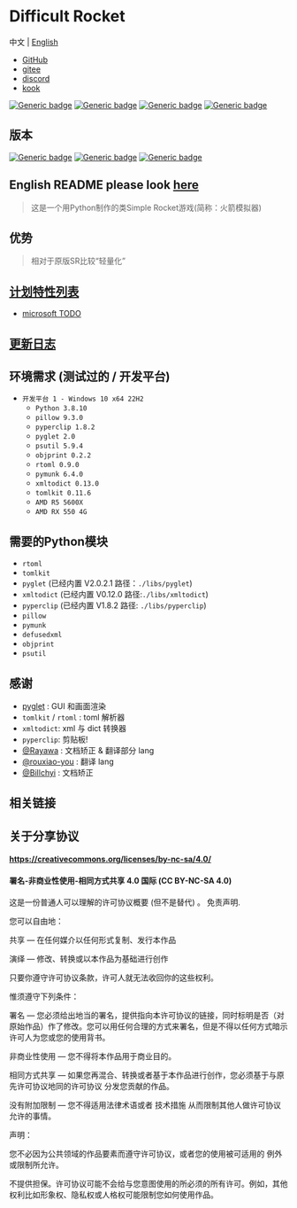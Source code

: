 # Difficult Rocket

[comment]: <> ([中文]&#40;./docs/README-cn.md&#41; | English)

中文 | [English](/docs/README-en.md)

- [GitHub](https://github.com/shenjackyuanjie/Difficult-Rocket)
- [gitee](https://gitee.com/shenjackyuanjie/Difficult-Rocket)
- [discord](https://discord.gg/kWzw2JrG6M)
- [kook](https://kook.top/sRPjFG)

[![Generic badge](https://img.shields.io/badge/SemVer-2.0.0-blue.svg)](https://Semver.org/)
[![Generic badge](https://img.shields.io/badge/编写于_Python_版本-3.8.10-blue.svg)](https://Python.org)
[![Generic badge](https://img.shields.io/badge/编写于_Pyglet_版本-2.0.2.1-blue.svg)](https://pyglet.org)
[![Generic badge](https://img.shields.io/badge/Python-_3.8_|_3.9_|_3.10_|_3.11_-blue.svg)](https://Python.org)

## 版本

[![Generic badge](https://img.shields.io/badge/Release-0.6.1-blue.svg)](https://github.com/shenjackyuanjie/Difficult-Rocket/releases)
[![Generic badge](https://img.shields.io/badge/Pre_Release-0.6.4.1-blue.svg)](https://github.com/shenjackyuanjie/Difficult-Rocket/releases)
[![Generic badge](https://img.shields.io/badge/Devloping-0.7.0-blue.svg)](https://github.com/shenjackyuanjie/Difficult-Rocket/releases)

## English README please look [here](./docs/README-en.md)

> 这是一个用Python制作的类Simple Rocket游戏(简称：火箭模拟器)

## 优势

> 相对于原版SR比较“轻量化”

## [计划特性列表](/docs/plan_features)

- [microsoft TODO](https://to-do.microsoft.com/sharing?InvitationToken=Q6SN1kdtitK8cwFktFl71gSnsRMNmrH7CC7kHY_Tq6ReMRwHgInP4_q5ie2IwrHx8)

## [更新日志](/docs/update_logs.md)

## 环境需求 (测试过的 / 开发平台)

- `开发平台 1 - Windows 10 x64 22H2`
  - `Python 3.8.10`
  - `pillow 9.3.0`
  - `pyperclip 1.8.2`
  - `pyglet 2.0`
  - `psutil 5.9.4`
  - `objprint 0.2.2`
  - `rtoml 0.9.0`
  - `pymunk 6.4.0`
  - `xmltodict 0.13.0`
  - `tomlkit 0.11.6`
  - `AMD R5 5600X`
  - `AMD RX 550 4G`

## 需要的Python模块

- `rtoml`
- `tomlkit`
- `pyglet` (已经内置 V2.0.2.1 路径：`./libs/pyglet`)
- `xmltodict` (已经内置 V0.12.0 路径:`./libs/xmltodict`)
- `pyperclip` (已经内置 V1.8.2 路径: `./libs/pyperclip`)
- `pillow`
- `pymunk`
- `defusedxml`
- `objprint`
- `psutil`

## 感谢

- [pyglet](https://github.com/pyglet/pyglet) : GUI 和画面渲染
- `tomlkit` / `rtoml` : toml 解析器
- `xmltodict`: xml 与 dict 转换器
- `pyperclip`: 剪贴板!
- [@Rayawa](https://github.com/Rayawa) : 文档矫正 & 翻译部分 lang
- [@rouxiao-you](https://github.com/ruoxiao-you) : 翻译 lang
- [@Billchyi](https://github.com/Billchyi) : 文档矫正

## 相关链接

## 关于分享协议

#### https://creativecommons.org/licenses/by-nc-sa/4.0/

#### 署名-非商业性使用-相同方式共享 4.0 国际 (CC BY-NC-SA 4.0)

这是一份普通人可以理解的许可协议概要 (但不是替代) 。 免责声明.

您可以自由地：

共享 — 在任何媒介以任何形式复制、发行本作品

演绎 — 修改、转换或以本作品为基础进行创作

只要你遵守许可协议条款，许可人就无法收回你的这些权利。

惟须遵守下列条件：

署名 — 您必须给出地当的署名，提供指向本许可协议的链接，同时标明是否（对原始作品）作了修改。您可以用任何合理的方式来署名，但是不得以任何方式暗示许可人为您或您的使用背书。

非商业性使用 — 您不得将本作品用于商业目的。

相同方式共享 — 如果您再混合、转换或者基于本作品进行创作，您必须基于与原先许可协议地同的许可协议 分发您贡献的作品。

没有附加限制 — 您不得适用法律术语或者 技术措施 从而限制其他人做许可协议允许的事情。

声明：

您不必因为公共领域的作品要素而遵守许可协议，或者您的使用被可适用的 例外或限制所允许。

不提供担保。许可协议可能不会给与您意图使用的所必须的所有许可。例如，其他权利比如形象权、隐私权或人格权可能限制您如何使用作品。
